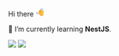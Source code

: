   Hi there <img src="https://raw.githubusercontent.com/yumengjh/picgo-images/main/test/2025-07-24/220600.webp" width="3.5%" />

  🌱 I’m currently learning <strong>NestJS</strong>.<br>
<!--   🚀 Passionate about Web development, especially Vue, Node, Supabase.<br> -->
<p align="left">
  <img 
    src="https://github-readme-stats.vercel.app/api?username=yumengjh&show_icons=true&theme=tokyonight&hide_border=true" 
    height="165px"
  />
  <img 
    src="https://github-readme-stats.vercel.app/api/top-langs/?username=yumengjh&layout=compact&theme=tokyonight&hide_border=true" 
    height="180px"
  />
</p>
